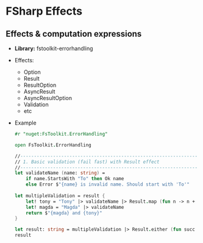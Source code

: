# FSharp Effects

## Effects & computation expressions

- **Library:** fstoolkit-errorhandling

- Effects:

  - Option
  - Result 
  - ResultOption
  - AsyncResult
  - AsyncResultOption
  - Validation
  - etc  

- Example

  ```fsharp
  #r "nuget:FsToolkit.ErrorHandling"
  
  open FsToolkit.ErrorHandling
  
  //----------------------------------------------------------------------------------------
  // 1. Basic validation (fail fast) with Result effect
  //----------------------------------------------------------------------------------------
  let validateName (name: string) =
      if name.StartsWith "To" then Ok name
      else Error $"{name} is invalid name. Should start with 'To'"
      
  let multipleValidation = result {
      let! tony = "Tony" |> validateName |> Result.map (fun n -> n + n)
      let! magda = "Magda" |> validateName
      return $"{magda} and {tony}"
  }
  
  let result: string = multipleValidation |> Result.either (fun succ -> succ.ToLower()) (_.ToString())
  result
  ```

